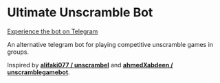 
# Ultimate Unscramble Bot

[Experience the bot on Telegram](https://t.me/ultimateUnscrambleBot)

An alternative telegram bot for playing competitive unscramble games in groups. 

Inspired by [**alifaki077 / unscrambel**](https://github.com/alifaki077/unscrambel) and [**ahmedXabdeen / unscramblegamebot**](https://github.com/ahmedXabdeen/unscramblegamebot).
